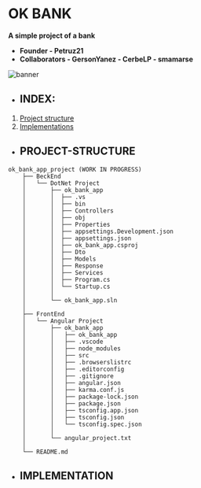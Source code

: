 # OK BANK

**A simple project of a bank**
- **Founder - Petruz21**
- **Collaborators - GersonYanez - CerbeLP - smamarse**

![banner](https://img.lovepik.com/background/20211021/large/lovepik-blue-banner-background-image_500452484.jpg)

- ## INDEX:

1. [Project structure](#project-structure)
2. [Implementations](#implementations)

- ## PROJECT-STRUCTURE

```
ok_bank_app_project (WORK IN PROGRESS)
    ├── BeckEnd
    │   └── DotNet Project
    │       ├── ok_bank_app
    │       │  ├── .vs
    │       │  ├── bin
    │       │  ├── Controllers
    │       │  ├── obj
    │       │  ├── Properties
    │       │  ├── appsettings.Development.json
    │       │  ├── appsettings.json
    │       │  ├── ok_bank_app.csproj
    │       │  ├── Dto
    │       │  ├── Models
    │       │  ├── Response
    │       │  ├── Services
    │       │  ├── Program.cs    
    │       │  └── Startup.cs
    │       │       
    │       └── ok_bank_app.sln
    │   
    ├── FrontEnd
    │   └── Angular Project
    │       ├── ok_bank_app
    │       │   ├── ok_bank_app
    │       │   ├── .vscode
    │       │   ├── node_modules
    │       │   ├── src
    │       │   ├── .browserslistrc
    │       │   ├── .editorconfig
    │       │   ├── .gitignore
    │       │   ├── angular.json
    │       │   ├── karma.conf.js
    │       │   ├── package-lock.json
    │       │   ├── package.json
    │       │   ├── tsconfig.app.json
    │       │   ├── tsconfig.json
    │       │   └── tsconfig.spec.json
    │       │   
    │       └── angular_project.txt
    │
    └── README.md

```


- ## IMPLEMENTATION
